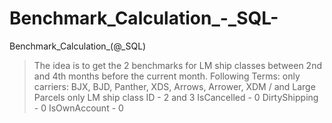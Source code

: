 # Benchmark_Calculation_-_SQL-
Benchmark_Calculation_(@_SQL)

> The idea is to get the 2 benchmarks for LM ship classes between 2nd and 4th months before the current month.
> Following Terms:
> only carriers: BJX, BJD, Panther, XDS, Arrows, Arrower, XDM / and Large Parcels only
> LM ship class ID - 2 and 3
> IsCancelled - 0
> DirtyShipping - 0
> IsOwnAccount - 0
